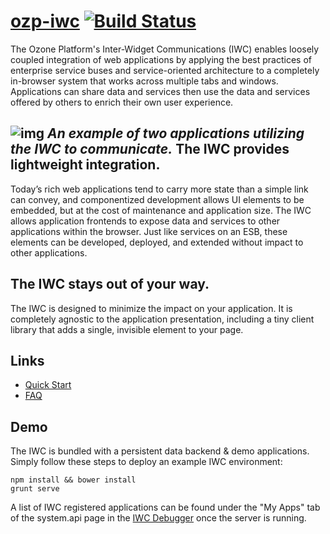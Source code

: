 [ozp-iwc](http://ozone-development.github.io/ozp-iwc/) [![Build Status](https://travis-ci.org/ozone-development/ozp-iwc.svg?branch=master)](https://travis-ci.org/ozone-development/ozp-iwc)
==============================
The Ozone Platform's Inter-Widget Communications (IWC) enables loosely coupled integration of web applications by
applying the best practices of enterprise service buses and service-oriented architecture to a completely
in-browser system that works across multiple tabs and windows. Applications can share data and services then use
the data and services offered by others to enrich their own user experience.

![img](docs/iwc_guide/assets/example.gif)
*An example of two applications utilizing the IWC to communicate.*
The IWC provides lightweight integration.
--------------
Today’s rich web applications tend to carry more state than a simple link can convey, and componentized development
allows UI elements to be embedded, but at the cost of maintenance and application size. The IWC allows application
frontends to expose data and services to other applications within the browser. Just like services on an ESB, these
elements can be developed, deployed, and extended without impact to other applications.

The IWC stays out of your way.
--------------
The IWC is designed to minimize the impact on your application. It is completely agnostic to the application
presentation, including a tiny client library that adds a single, invisible element to your page.


Links
--------------
  * [Quick Start](http://ozone-development.github.io/ozp-iwc/quickStart.html)
  * [FAQ](http://ozone-development.github.io/ozp-iwc/FAQ.html)


Demo
---------------
The IWC is bundled with a persistent data backend & demo applications. Simply follow these steps to deploy an example
IWC environment:

```
npm install && bower install
grunt serve
```

A list of IWC registered applications can be found under the "My Apps" tab of the system.api page in the 
[IWC Debugger](http://localhost:13000/debugger.html#/system-api) once the server is running.


